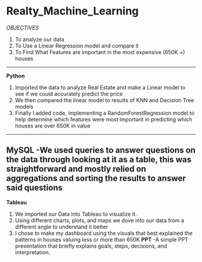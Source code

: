 
# Realty_Machine_Learning
*OBJECTIVES*
1. To analyze our data
2. To Use a Linear Regression model and compare it
3. To Find What Features are important in the most expensive (650K +) houses
---
**Python**
1. Imported the data to analyze Real Estate and make a Linear model to see if we could accurately predict the price  
2. We then compared the linear model to results of KNN and Decision Tree models
3. Finally I added code, implementing a RandomForestRegression model to help determine which features were most important in predicting which houses are over 650K in value
---
**MySQL**
-We used queries to answer questions on the data through looking at it as a table, this was straightforward and mostly relied on aggregations and sorting the results to answer said questions
---
**Tableau**
1. We imported our Data into Tableau to visualize it.
2. Using different charts, plots, and maps we dove into our data from a different angle to understand it better
3. I chose to make my dashboard using the visuals that best explained the patterns in houses valuing less or more than 650K
**PPT**
-A simple PPT presentation that briefly explains goals, steps, decisions, and interpretation.

   
